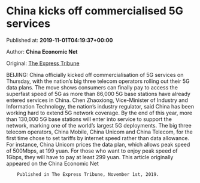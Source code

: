 
# China kicks off commercialised 5G services

Published at: **2019-11-01T04:19:37+00:00**

Author: **China Economic Net**

Original: [The Express Tribune](https://tribune.com.pk/story/2091057/2-china-kicks-off-commercialised-5g-services/)

BEIJING: China officially kicked off commercialisation of 5G services on Thursday, with the nation’s big three telecom operators rolling out their 5G data plans.
The move shows consumers can finally pay to access the superfast speed of 5G as more than 86,000 5G base stations have already entered services in China.
Chen Zhaoxiong, Vice-Minister of Industry and Information Technology, the nation’s industry regulator, said China has been working hard to extend 5G network coverage. By the end of this year, more than 130,000 5G base stations will enter into service to support the network, marking one of the world’s largest 5G deployments.
The big three telecom operators, China Mobile, China Unicom and China Telecom, for the first time chose to set tariffs by internet speed rather than data allowance. For instance, China Unicom prices the data plan, which allows peak speed of 500Mbps, at 199 yuan. For those who want to enjoy peak speed of 1Gbps, they will have to pay at least 299 yuan.
This article originally appeared on the China Economic Net 

        Published in The Express Tribune, November 1st, 2019.
      
